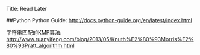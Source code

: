 Title: Read Later

##Python
Python Guide: http://docs.python-guide.org/en/latest/index.html

字符串匹配的KMP算法: http://www.ruanyifeng.com/blog/2013/05/Knuth%E2%80%93Morris%E2%80%93Pratt_algorithm.html

